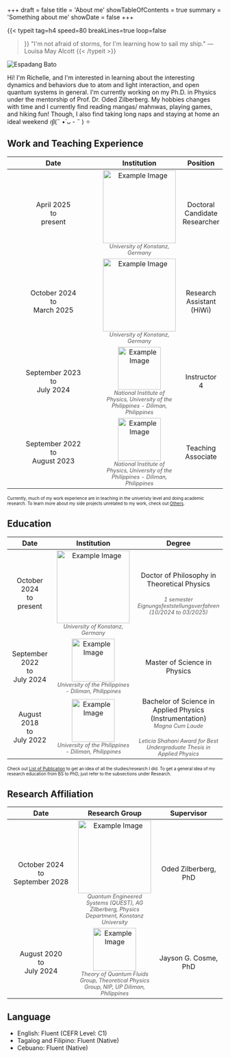 +++
draft = false
title = 'About me'
showTableOfContents = true
summary = 'Something about me'
showDate = false
+++

{{< typeit 
  tag=h4
  speed=80
  breakLines=true
  loop=false
>}}
"I'm not afraid of storms, for I'm learning how to sail my ship." — Louisa May Alcott
{{< /typeit >}}


<div class="flex">
  <div class="flex-shrink-0">
    <img src="/img/about_top.JPG" alt="Espadang Bato" class="w-170 h-150 rounded-lg">
  </div>
  <div class="ml-3">
    <p>Hi! I'm Richelle, and I'm interested in learning about the interesting dynamics and behaviors due to atom and light interaction, and open quantum systems in general. I'm currently working on my Ph.D. in Physics under the mentorship of Prof. Dr. Oded Zilberberg. My hobbies changes with time and I currently find reading mangas/ mahnwas, playing games, and hiking fun! Though, I also find taking long naps and staying at home an ideal weekend ദ്ദി(˵ •̀ ᴗ - ˵ ) ✧ </p>
  
  </div>
</div>



## Work and Teaching Experience 
<table style="width: 100%; border-collapse: collapse;">
  <thead>
    <tr>
      <th style="text-align: center; vertical-align: middle; width: 200px;">Date</th>
      <th style="text-align: center; vertical-align: middle;">Institution</th>
      <th style="text-align: center; vertical-align: middle;">Position</th>
    </tr>
  </thead>
  <tbody>
    <tr>
      <td style="vertical-align: middle; text-align: center;">April 2025<br>to<br>present</td>
      <td style="text-align: center; vertical-align: middle;">
        <img src="/img/UKonlogo.png" alt="Example Image" width="170" style="display: block; margin-left: auto; margin-right: auto; margin-bottom: 0;">
        <span style="font-size: 0.8em; font-style: italic; color: #555; display: block; margin-top: 0;">University of Konstanz, Germany</span>
      </td>
      <td style="text-align: center; vertical-align: middle;">Doctoral Candidate Researcher</td>
    </tr>
    <tr>
      <td style="vertical-align: middle; text-align: center;"> October 2024<br>to<br>March 2025</td>
      <td style="text-align: center; vertical-align: middle;">
        <img src="/img/UKonlogo.png" alt="Example Image" width="170" style="display: block; margin-left: auto; margin-right: auto; margin-bottom: 0;">
        <span style="font-size: 0.8em; font-style: italic; color: #555; display: block; margin-top: 0;">University of Konstanz, Germany</span>
      </td>
      <td style="text-align: center; vertical-align: middle;">Research Assistant (HiWi)</td>
    </tr>
    <tr>
      <td style="vertical-align: middle; text-align: center;"> September 2023<br>to<br>July 2024</td>
      <td style="text-align: center; vertical-align: middle;">
        <img src="/img/NIPlogo.png" alt="Example Image" width="100" style="display: block; margin-left: auto; margin-right: auto; margin-bottom: 0;">
        <span style="font-size: 0.8em; font-style: italic; color: #555; display: block; margin-top: 0;">National Institute of Physics, University of the Philippines - Diliman, Philippines</span>
      </td>
      <td style="text-align: center; vertical-align: middle;">Instructor 4</td>
    </tr>
    <tr>
      <td style="vertical-align: middle; text-align: center;"> September 2022<br>to<br>August 2023</td>
      <td style="text-align: center; vertical-align: middle;">
        <img src="/img/NIPlogo.png" alt="Example Image" width="100" style="display: block; margin-left: auto; margin-right: auto; margin-bottom: 0;">
        <span style="font-size: 0.8em; font-style: italic; color: #555; display: block; margin-top: 0;">National Institute of Physics, University of the Philippines - Diliman, Philippines</span>
      </td>
      <td style="text-align: center; vertical-align: middle;">Teaching Associate</td>
  </tbody>
</table>
<font size="0.8">Currently, much of my work experience are in teaching in the univeristy level and doing academic research. To learn more about my side projects unrelated to my work, check out <a href="/posts/others/_others/">Others</a>.</font>


## Education
<table style="width: 100%; border-collapse: collapse;">
  <thead>
    <tr>
      <th style="text-align: center; vertical-align: middle; width: 200px;">Date</th>
      <th style="text-align: center; vertical-align: middle; width: 250px;">Institution</th>
      <th style="text-align: center; vertical-align: middle;">Degree</th>
    </tr>
  </thead>
  <tbody>
    <tr>
      <td style="vertical-align: middle; text-align: center;">October 2024<br>to<br>present</td>
      <td style="text-align: center; vertical-align: middle;">
        <img src="/img/UKonlogo.png" alt="Example Image" width="170" style="display: block; margin-left: auto; margin-right: auto; margin-bottom: 0;">
        <span style="font-size: 0.8em; font-style: italic; color: #555; display: block; margin-top: 0;">University of Konstanz, Germany</span>
      </td>
      <td style="text-align: center; vertical-align: middle;">Doctor of Philosophy in Theoretical Physics<br><span style="font-size: 0.8em; font-style: italic; color: #555; display: block; margin-top: 1.5em;">1 semester Eignungsfeststellungsverfahren (10/2024 to 03/2025)</span>
    </tr>
    <tr>
      <td style="vertical-align: middle; text-align: center;"> September 2022<br>to<br>July 2024</td>
      <td style="text-align: center; vertical-align: middle;">
        <img src="/img/UPlogo.png" alt="Example Image" width="100" style="display: block; margin-left: auto; margin-right: auto; margin-bottom: 0;">
        <span style="font-size: 0.8em; font-style: italic; color: #555; display: block; margin-top: 0;">University of the Philippines - Diliman, Philippines</span>
      </td>
      <td style="text-align: center; vertical-align: middle;">Master of Science in Physics</td>
    </tr>
    <tr>
      <td style="vertical-align: middle; text-align: center;"> August 2018<br>to<br>July 2022</td>
      <td style="text-align: center; vertical-align: middle;">
        <img src="/img/UPlogo.png" alt="Example Image" width="100" style="display: block; margin-left: auto; margin-right: auto; margin-bottom: 0;">
        <span style="font-size: 0.8em; font-style: italic; color: #555; display: block; margin-top: 0;">University of the Philippines - Diliman, Philippines</span>
      </td>
      <td style="text-align: center; vertical-align: middle;">Bachelor of Science in Applied Physics (Instrumentation)<br><span style="font-size: 0.8em; font-style: italic; color: #555; display: block; margin-top: 0;">Magna Cum Laude</span><br><span style="font-size: 0.8em; font-style: italic; color: #555; display: block; margin-top: 0;">Leticia Shahani Award for Best Undergraduate Thesis in Applied Physics
</span>
      </td>
    </tr>
  </tbody>
</table>
<font size="0.8">Check out <a href="/posts/research/listofpublication">List of Publication</a> to get an idea of all the studies/research I did. To get a general idea of my research education from BS to PhD, just refer to the subsections under Research. </font>

## Research Affiliation
<table style="width: 100%; border-collapse: collapse;">
  <thead>
    <tr>
      <th style="text-align: center; vertical-align: middle; width: 200px;">Date</th>
      <th style="text-align: center; vertical-align: middle;">Research Group</th>
      <th style="text-align: center; vertical-align: middle; width: 200px;">Supervisor</th>
    </tr>
  </thead>
  <tbody>
    <tr>
      <td style="vertical-align: middle; text-align: center;">October 2024<br>to<br>September 2028</td>
      <td style="text-align: center; vertical-align: middle;">
        <img src="/img/QUESTlogo.png" alt="Example Image" width="170" style="display: block; margin-left: auto; margin-right: auto; margin-bottom: 0;">
        <span style="font-size: 0.8em; font-style: italic; color: #555; display: block; margin-top: 0;"><a href="https://www.zilberberg.uni-konstanz.de/home/" target="_blank" style="text-decoration: none; color: #555;">Quantum Engineered Systems (QUEST), AG Zilberberg, Physics Department, Konstanz University</a></span>
      </td>
      <td style="text-align: center; vertical-align: middle;">Oded Zilberberg, PhD</td>
    </tr>
    <tr>
      <td style="vertical-align: middle; text-align: center;"> August 2020<br>to<br>July 2024</td>
      <td style="text-align: center; vertical-align: middle;">
        <img src="/img/TQFlogo.png" alt="Example Image" width="100" style="display: block; margin-left: auto; margin-right: auto; margin-bottom: 0;">
        <span style="font-size: 0.8em; font-style: italic; color: #555; display: block; margin-top: 0;"><a href="https://sites.google.com/view/jaysoncosme/tqf-group" target="_blank" style="text-decoration: none; color: #555;">Theory of Quantum Fluids Group, Theoretical Physics Group, NIP, UP Diliman, Philippines</a></span>
      </td>
      <td style="text-align: center; vertical-align: middle;">Jayson G. Cosme, PhD</td>
    </tr>
  </tbody>
</table>

## Language
<ul>
  <li>English: Fluent (CEFR Level: C1)</li>
  <li>Tagalog and Filipino: Fluent (Native)</li>
  <li>Cebuano: Fluent (Native)</li>
</ul>